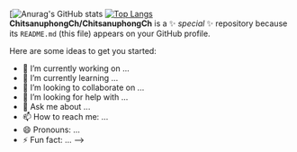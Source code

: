 [![Anurag's GitHub stats](https://github-readme-stats.vercel.app/api?username=ChitsanuphongCh&show_icons=true&theme=radical)
[![Top Langs](https://github-readme-stats.vercel.app/api/top-langs/?username=ChitsanuphongCh&layout=compact&theme=radical)](https://github.com/anuraghazra/github-readme-stats)
**ChitsanuphongCh/ChitsanuphongCh** is a ✨ _special_ ✨ repository because its `README.md` (this file) appears on your GitHub profile.

Here are some ideas to get you started:

- 🔭 I’m currently working on ...
- 🌱 I’m currently learning ...
- 👯 I’m looking to collaborate on ...
- 🤔 I’m looking for help with ...
- 💬 Ask me about ...
- 📫 How to reach me: ...
- 😄 Pronouns: ...
- ⚡ Fun fact: ...
-->
